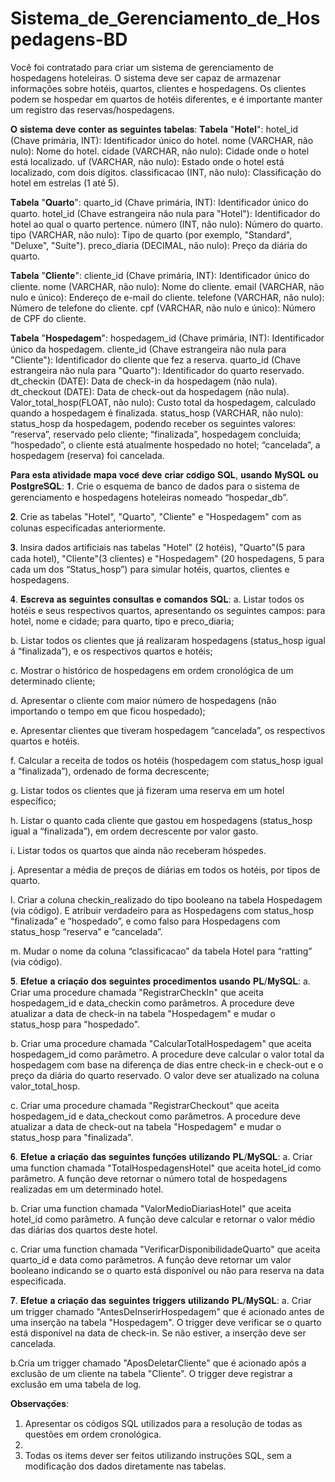 # Sistema_de_Gerenciamento_de_Hospedagens-BD

Você foi contratado para criar um sistema de gerenciamento de hospedagens hoteleiras. O sistema deve ser capaz de armazenar informações sobre hotéis, quartos, clientes e hospedagens. Os clientes podem se hospedar em quartos de hotéis diferentes, e é importante manter um registro das reservas/hospedagens.

𝐎 𝐬𝐢𝐬𝐭𝐞𝐦𝐚 𝐝𝐞𝐯𝐞 𝐜𝐨𝐧𝐭𝐞𝐫 𝐚𝐬 𝐬𝐞𝐠𝐮𝐢𝐧𝐭𝐞𝐬 𝐭𝐚𝐛𝐞𝐥𝐚𝐬:
𝐓𝐚𝐛𝐞𝐥𝐚 "𝐇𝐨𝐭𝐞𝐥":
hotel_id (Chave primária, INT): Identificador único do hotel.
nome (VARCHAR, não nulo): Nome do hotel.
cidade (VARCHAR, não nulo): Cidade onde o hotel está localizado.
uf (VARCHAR, não nulo): Estado onde o hotel está localizado, com dois dígitos.
classificacao (INT, não nulo): Classificação do hotel em estrelas (1 até 5).

𝐓𝐚𝐛𝐞𝐥𝐚 "𝐐𝐮𝐚𝐫𝐭𝐨":
quarto_id (Chave primária, INT): Identificador único do quarto.
hotel_id (Chave estrangeira não nula para "Hotel"): Identificador do hotel ao qual o quarto pertence.
número (INT, não nulo): Número do quarto.
tipo (VARCHAR, não nulo): Tipo de quarto (por exemplo, "Standard", "Deluxe", "Suíte").
preco_diaria (DECIMAL, não nulo): Preço da diária do quarto.

𝐓𝐚𝐛𝐞𝐥𝐚 "𝐂𝐥𝐢𝐞𝐧𝐭𝐞":
cliente_id (Chave primária, INT): Identificador único do cliente.
nome (VARCHAR, não nulo): Nome do cliente.
email (VARCHAR, não nulo e único): Endereço de e-mail do cliente.
telefone (VARCHAR, não nulo): Número de telefone do cliente.
cpf (VARCHAR, não nulo e único): Número de CPF do cliente.

𝐓𝐚𝐛𝐞𝐥𝐚 "𝐇𝐨𝐬𝐩𝐞𝐝𝐚𝐠𝐞𝐦":
hospedagem_id (Chave primária, INT): Identificador único da hospedagem.
cliente_id (Chave estrangeira não nula para "Cliente"): Identificador do cliente que fez a reserva.
quarto_id (Chave estrangeira não nula para "Quarto"): Identificador do quarto reservado.
dt_checkin (DATE): Data de check-in da hospedagem (não nula).
dt_checkout (DATE): Data de check-out da hospedagem (não nula).
Valor_total_hosp(FLOAT, não nulo): Custo total da hospedagem, calculado quando a hospedagem é finalizada.
status_hosp (VARCHAR, não nulo): status_hosp da hospedagem, podendo receber os seguintes valores: “reserva”, reservado pelo cliente; “finalizada”, hospedagem concluida; “hospedado”, o cliente está atualmente hospedado no hotel; “cancelada”, a hospedagem (reserva) foi cancelada.

𝐏𝐚𝐫𝐚 𝐞𝐬𝐭𝐚 𝐚𝐭𝐢𝐯𝐢𝐝𝐚𝐝𝐞 𝐦𝐚𝐩𝐚 𝐯𝐨𝐜𝐞̂ 𝐝𝐞𝐯𝐞 𝐜𝐫𝐢𝐚𝐫 𝐜𝐨́𝐝𝐢𝐠𝐨 𝐒𝐐𝐋, 𝐮𝐬𝐚𝐧𝐝𝐨 𝐌𝐲𝐒𝐐𝐋 𝐨𝐮 𝐏𝐨𝐬𝐭𝐠𝐫𝐞𝐒𝐐𝐋:
𝟏. Crie o esquema de banco de dados para o sistema de gerenciamento e hospedagens hoteleiras nomeado “hospedar_db”.

𝟐. Crie as tabelas "Hotel", "Quarto", "Cliente" e "Hospedagem" com as colunas especificadas anteriormente.

𝟑. Insira dados artificiais nas tabelas "Hotel" (2 hotéis), "Quarto"(5 para cada hotel), "Cliente"(3 clientes) e "Hospedagem" (20 hospedagens, 5 para cada um dos “Status_hosp”) para simular hotéis, quartos, clientes e hospedagens.

𝟒. 𝐄𝐬𝐜𝐫𝐞𝐯𝐚 𝐚𝐬 𝐬𝐞𝐠𝐮𝐢𝐧𝐭𝐞𝐬 𝐜𝐨𝐧𝐬𝐮𝐥𝐭𝐚𝐬 𝐞 𝐜𝐨𝐦𝐚𝐧𝐝𝐨𝐬 𝐒𝐐𝐋:
a. Listar todos os hotéis e seus respectivos quartos, apresentando os seguintes campos: para hotel, nome e cidade; para quarto, tipo e preco_diaria;

b. ​Listar todos os clientes que já realizaram hospedagens (status_hosp igual á “finalizada”), e os respectivos quartos e hotéis;

c. ​Mostrar o histórico de hospedagens em ordem cronológica de um determinado cliente;

d. ​Apresentar o cliente com maior número de hospedagens (não importando o tempo em que ficou hospedado);

e. ​Apresentar clientes que tiveram hospedagem “cancelada”, os respectivos quartos e hotéis.

f. ​Calcular a receita de todos os hotéis (hospedagem com status_hosp igual a “finalizada”), ordenado de forma decrescente;

g. ​Listar todos os clientes que já fizeram uma reserva em um hotel específico;

h. ​Listar o quanto cada cliente que gastou em hospedagens (status_hosp igual a “finalizada”), em ordem decrescente por valor gasto.

i. ​Listar todos os quartos que ainda não receberam hóspedes.

j. ​Apresentar a média de preços de diárias em todos os hotéis, por tipos de quarto.

l. ​Criar a coluna checkin_realizado do tipo booleano na tabela Hospedagem (via código). E atribuir verdadeiro para as Hospedagens com status_hosp “finalizada” e “hospedado”, e como falso para Hospedagens com status_hosp “reserva” e “cancelada”.

m. ​Mudar o nome da coluna “classificacao” da tabela Hotel para “ratting” (via código).

𝟓. 𝐄𝐟𝐞𝐭𝐮𝐞 𝐚 𝐜𝐫𝐢𝐚𝐜̧𝐚̃𝐨 𝐝𝐨𝐬 𝐬𝐞𝐠𝐮𝐢𝐧𝐭𝐞𝐬 𝐩𝐫𝐨𝐜𝐞𝐝𝐢𝐦𝐞𝐧𝐭𝐨𝐬 𝐮𝐬𝐚𝐧𝐝𝐨 𝐏𝐋/𝐌𝐲𝐒𝐐𝐋:
a. Criar uma procedure chamada "RegistrarCheckIn" que aceita hospedagem_id e data_checkin como parâmetros. A procedure deve atualizar a data de check-in na tabela "Hospedagem" e mudar o status_hosp para "hospedado".​

b. Criar uma procedure chamada "CalcularTotalHospedagem" que aceita hospedagem_id como parâmetro. A procedure deve calcular o valor total da hospedagem com base na diferença de dias entre check-in e check-out e o preço da diária do quarto reservado. O valor deve ser atualizado na coluna valor_total_hosp.​

c. Criar uma procedure chamada "RegistrarCheckout" que aceita hospedagem_id e data_checkout como parâmetros. A procedure deve atualizar a data de check-out na tabela "Hospedagem" e mudar o status_hosp para "finalizada".​

𝟔. 𝐄𝐟𝐞𝐭𝐮𝐞 𝐚 𝐜𝐫𝐢𝐚𝐜̧𝐚̃𝐨 𝐝𝐚𝐬 𝐬𝐞𝐠𝐮𝐢𝐧𝐭𝐞𝐬 𝐟𝐮𝐧𝐜̧𝐨̃𝐞𝐬 𝐮𝐭𝐢𝐥𝐢𝐳𝐚𝐧𝐝𝐨 𝐏𝐋/𝐌𝐲𝐒𝐐𝐋:
a. Criar uma function chamada "TotalHospedagensHotel" que aceita hotel_id como parâmetro. A função deve retornar o número total de hospedagens realizadas em um determinado hotel.​

b. Criar uma function chamada "ValorMedioDiariasHotel" que aceita hotel_id como parâmetro. A função deve calcular e retornar o valor médio das diárias dos quartos deste hotel.

c. Criar uma function chamada "VerificarDisponibilidadeQuarto" que aceita quarto_id e data como parâmetros. A função deve retornar um valor booleano indicando se o quarto está disponível ou não para reserva na data especificada.​

𝟕. 𝐄𝐟𝐞𝐭𝐮𝐞 𝐚 𝐜𝐫𝐢𝐚𝐜̧𝐚̃𝐨 𝐝𝐚𝐬 𝐬𝐞𝐠𝐮𝐢𝐧𝐭𝐞𝐬 𝐭𝐫𝐢𝐠𝐠𝐞𝐫𝐬 𝐮𝐭𝐢𝐥𝐢𝐳𝐚𝐧𝐝𝐨 𝐏𝐋/𝐌𝐲𝐒𝐐𝐋:
a. Criar um trigger chamado "AntesDeInserirHospedagem" que é acionado antes de uma inserção na tabela "Hospedagem". O trigger deve verificar se o quarto está disponível na data de check-in. Se não estiver, a inserção deve ser cancelada.

b.Cria um trigger chamado "AposDeletarCliente" que é acionado após a exclusão de um cliente na tabela "Cliente". O trigger deve registrar a exclusão em uma tabela de log.​

𝐎𝐛𝐬𝐞𝐫𝐯𝐚𝐜̧𝐨̃𝐞𝐬: 
1. Apresentar os códigos SQL utilizados para a resolução de todas as questões em ordem cronológica.
2. 
3. Todas os items dever ser feitos utilizando instruções SQL, sem a modificação dos dados diretamente nas tabelas.
